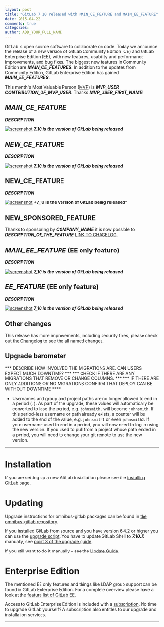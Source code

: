 ```yaml
---
layout: post
title: "GitLab 7.10 released with MAIN_CE_FEATURE and MAIN_EE_FEATURE"
date: 2015-04-22
comments: true
categories:
author: ADD_YOUR_FULL_NAME
---
```


GitLab is open source software to collaborate on code.
Today we announce the release of a new version of GitLab Community Edition (CE) and GitLab Enterprise Edition (EE), with new features, usability and performance improvements, and bug fixes.
The biggest new features in Community Edition are ***MAIN_CE_FEATURES***.
In addition to the updates from Community Edition, GitLab Enterprise Edition has gained ***MAIN_EE_FEATURES***.

This month's Most Valuable Person ([MVP](https://about.gitlab.com/mvp/)) is ***MVP_USER*** ***CONTRIBUTION_OF_MVP_USER***.
Thanks ***MVP_USER_FIRST_NAME***!

<!--more-->

## ***MAIN_CE_FEATURE***

***DESCRIPTION***

[![screenshot](/images/7_10/feature.png)](/images/7_10/feature.png) ***7_10 is the version of GitLab being released***


## ***NEW_CE_FEATURE***

***DESCRIPTION***

[![screenshot](/images/7_10/feature.png)](/images/7_10/feature.png) ***7_10 is the version of GitLab being released***


## NEW_CE_FEATURE

***DESCRIPTION***

[![screenshot](/images/7_10/feature.png)](/images/7_10/feature.png) **+7_10 is the version of GitLab being released***

## NEW_SPONSORED_FEATURE

Thanks to sponsoring by ***COMPANY_NAME*** it is now possible to ***DESCRIPTION_OF_THE_FEATURE*** [LINK TO CHAGELOG](https://gitlab.com/gitlab-org/gitlab-ce/blob/7-10-stable/CHANGELOG#L18).

## ***MAIN_EE_FEATURE*** (EE only feature)

***DESCRIPTION***

[![screenshot](/images/7_10/feature.png)](/images/7_10/feature.png) ***7_10 is the version of GitLab being released***

## ***EE_FEATURE*** (EE only feature)

***DESCRIPTION***

[![screenshot](/images/7_10/feature.png)](/images/7_10/feature.png) ***7_10 is the version of GitLab being released***

## Other changes

This release has more improvements, including security fixes, please check out [the Changelog](https://gitlab.com/gitlab-org/gitlab-ce/blob/master/CHANGELOG) to see the all named changes.


## Upgrade barometer

*** DESCRIBE HOW INVOLVED THE MIGRATIONS ARE. CAN USERS EXPECT MUCH DOWNTIME? ***
*** CHECK IF THERE ARE ANY MIGRATIONS THAT REMOVE OR CHANGE COLUMNS. ***
*** IF THERE ARE ONLY ADDITIONS OR NO MIGRATIONS CONFIRM THAT DEPLOY CAN BE WITHOUT DOWNTIME ****

- Usernames and group and project paths are no longer allowed to end in a
  period (`.`). 
  As part of the upgrade, these values will automatically be converted to lose
  the period, e.g. `johnsmith.` will become `johnsmith`. 
  If this period-less username or path already exists, a counter will be added
  to the end of the value, e.g. `johnsmith1` or even `johnsmith2`. 
  If your username used to end in a period, you will now need to log in using
  the new version. 
  If you used to pull from a project whose path ended in a period, you will
  need to change your git remote to use the new version.

- - -

# Installation

If you are setting up a new GitLab installation please see the [installing GitLab page](https://www.gitlab.com/installation/).

# Updating

Upgrade instructions for omnibus-gitlab packages can be found in [the omnibus-gitlab repository](https://gitlab.com/gitlab-org/omnibus-gitlab/blob/master/doc/update.md).

If you installed GitLab from source and you have version 6.4.2 or higher you can use the [upgrade script](https://gitlab.com/gitlab-org/gitlab-ce/blob/master/doc/update/upgrader.md).
You have to update GitLab Shell to ***7.10.X*** manually, see [point 3 of the upgrade guide](https://gitlab.com/gitlab-org/gitlab-ce/blob/master/doc/update/X.x-to-x.x.md#3-update-gitlab-shell-and-its-config).

If you still want to do it manually - see the [Update Guide](https://gitlab.com/gitlab-org/gitlab-ce/blob/master/doc/update/X.x-to-X.x.md).

# Enterprise Edition

The mentioned EE only features and things like LDAP group support can be found in GitLab Enterprise Edition.
For a complete overview please have a look at the [feature list of GitLab EE](http://www.gitlab.com/gitlab-ee/).

Access to GitLab Enterprise Edition is included with a [subscription](http://www.gitlab.com/pricing/).
No time to upgrade GitLab yourself?
A subscription also entitles to our upgrade and installation services.

- - -
